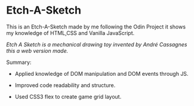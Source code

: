# Etch-A-Sketch
This is an Etch-A-Sketch made by me following the Odin Project it shows my knowledge of HTML,CSS and Vanilla JavaScript. 

*Etch A Sketch is a mechanical drawing toy invented by André Cassagnes this a web version made.* 

Summary: 

* Applied knowledge of DOM manipulation and DOM events through JS.

* Improved code readability and structure.

* Used CSS3 flex to create game grid layout.

